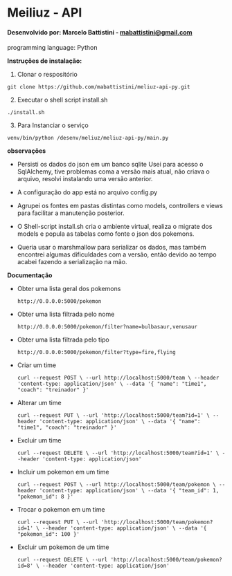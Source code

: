 # Meiliuz - API

#### Desenvolvido por:  Marcelo Battistini - mabattistini@gmail.com

programming language: Python

**Instruções de instalação:**

1. Clonar o respositório

`git clone https://github.com/mabattistini/meliuz-api-py.git`

2. Executar o shell script install.sh

`./install.sh`

3. Para Instanciar o serviço

`venv/bin/python /desenv/meliuz/meliuz-api-py/main.py`

**observações**

- Persisti os dados do json em um banco sqlite
Usei para acesso o SqlAlchemy, tive problemas 
coma a versão mais atual, não criava o arquivo,
resolvi instalando uma versão anterior.

- A configuração do app está no arquivo config.py

- Agrupei os fontes em pastas distintas como models, controllers e views 
para facilitar a manutenção  posterior.

- O Shell-script install.sh cria o ambiente virtual, realiza o migrate dos models
e popula as tabelas como fonte o json dos pokemons.

- Queria usar o marshmallow para serializar os dados, mas também
encontrei algumas dificuldades com a versão, então devido ao tempo
acabei fazendo a serialização na mão.


**Documentação**

- Obter uma lista geral dos pokemons

    `http://0.0.0.0:5000/pokemon`

- Obter uma lista filtrada pelo nome
   
    `http://0.0.0.0:5000/pokemon/filter?name=bulbasaur,venusaur`
  
- Obter uma lista filtrada pelo tipo
    
    `http://0.0.0.0:5000/pokemon/filter?type=fire,flying`


- Criar um time 

  `curl --request POST \
    --url http://localhost:5000/team \
    --header 'content-type: application/json' \
    --data '{
      "name": "time1",
      "coach": "treinador"
  }'`

- Alterar um time
  
  `curl --request PUT \
    --url 'http://localhost:5000/team?id=1' \
    --header 'content-type: application/json' \
    --data '{
      "name": "time1",
      "coach": "treinador"
  }'`
  
- Excluir um time
  
  `curl --request DELETE \
    --url 'http://localhost:5000/team?id=1' \
    --header 'content-type: application/json'`



- Incluir um pokemon em um time

  `curl --request POST \
    --url http://localhost:5000/team/pokemon \
    --header 'content-type: application/json' \
    --data '{
      "team_id": 1,
      "pokemon_id": 8
  }'`
  

- Trocar o pokemon em um time

  `curl --request PUT \
    --url 'http://localhost:5000/team/pokemon?id=1' \
    --header 'content-type: application/json' \
    --data '{
      "pokemon_id": 100
  }'`
  
- Excluir um pokemon de um time

  `curl --request DELETE \
    --url 'http://localhost:5000/team/pokemon?id=8' \
    --header 'content-type: application/json'`